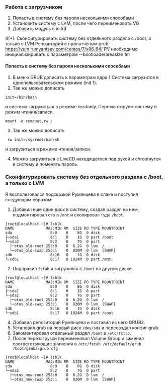### Работа с загрузчиком
1. Попасть в систему без пароля несколькими способами
2. Установить систему с LVM, после чего переименовать VG
3. Добавить модуль в initrd

4(*). Сконфигурировать систему без отдельного раздела с /boot, а только с LVM
Репозиторий с пропатченым grub: https://yum.rumyantsev.com/centos/7/x86_64/
PV необходимо инициализировать с параметром --bootloaderareasize 1m

#### Попасть в систему без пароля несколькими способами

1. В меню GRUB дописать к параметрам ядра 1 Система загрузится в однопользовательском режиме (init 1).
2. Так же можно дописать 
```
init=/bin/bash 

```
и система загрузиться в режиме readonly. Перемонтируем систему в режим чтения/записи. 

```
mount -o remount,rw /

```
3. Так же можно дописать 
```
 rw init=/sysroot/bin/sh
```
и загрузиться в режиме чтения/записи.

4. Можно загрузиться с LiveCD находящегося под рукой и chrootнутся в систему и поменять пароль. 

### Сконфигурировать систему без отдельного раздела с /boot, а только с LVM

Я воспользовался подсказкой Румянцева в слаке и поступил следующим образом:

1. Добавил еще один диск в систему, создал раздел на нем, подмонтировал его в ```/mnt``` и скопировал туда ```/boot```.
```
[root@localhost ~]# lsblk 
NAME              MAJ:MIN RM  SIZE RO TYPE MOUNTPOINT
sda                 8:0    0    8G  0 disk 
├─sda1              8:1    0    1G  0 part /boot
└─sda2              8:2    0    7G  0 part 
  ├─otus_old-root 253:0    0  6.2G  0 lvm  /
  └─otus_old-swap 253:1    0  820M  0 lvm  [SWAP]
sdb                 8:16   0    1G  0 disk 
└─sdb1              8:17   0 1024M  0 part /mnt

```

2. Подправил ```fstab``` и загрузился с ```/boot``` на другом диске.
```
[root@localhost ~]# lsblk 
NAME              MAJ:MIN RM  SIZE RO TYPE MOUNTPOINT
sda                 8:0    0    8G  0 disk 
├─sda1              8:1    0    1G  0 part 
└─sda2              8:2    0    7G  0 part 
  ├─otus_old-root 253:0    0  6.2G  0 lvm  /
  └─otus_old-swap 253:1    0  820M  0 lvm  [SWAP]
sdb                 8:16   0    1G  0 disk 
└─sdb1              8:17   0 1024M  0 part /boot

``` 
4. Добавил репозиторий Румянцева и поставил из него GRUB2. 
5. Установил grub на первый диск ```/dev/sda``` и пересоздал конфиг grub.
6. Закоментировал отдельный раздел ```/boot``` в ```/etc/fstab```.
7. После перезагрузки переименовал Volume Group и заменил соответствующие значения в  ```/etc/fstab /etc/default/grub /boot/grub2/grub.cfg```
```
[root@localhost ~]# lsblk 
NAME              MAJ:MIN RM  SIZE RO TYPE MOUNTPOINT
sda                 8:0    0    8G  0 disk 
└─sda2              8:2    0    7G  0 part 
  ├─otus_new-root 253:0    0  6.2G  0 lvm  /
  └─otus_new-swap 253:1    0  820M  0 lvm  [SWAP]

```